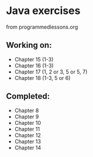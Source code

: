 # Java exercises

from programmedlessons.org

## Working on:

* Chapter 15 (1-3)
* Chapter 16 (1-3)
* Chapter 17 (1, 2 or 3, 5 or 5, 7)
* Chapter 18 (1-3, 5 or 6)

## Completed:

* Chapter 8
* Chapter 9
* Chapter 10
* Chapter 11
* Chapter 12
* Chapter 13
* Chapter 14